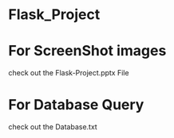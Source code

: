 # Flask_Project

# For ScreenShot images
check out the Flask-Project.pptx File

# For Database Query
check out the Database.txt
